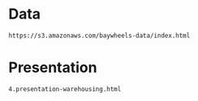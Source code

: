 # Data

`https://s3.amazonaws.com/baywheels-data/index.html`

# Presentation
`4.presentation-warehousing.html`
